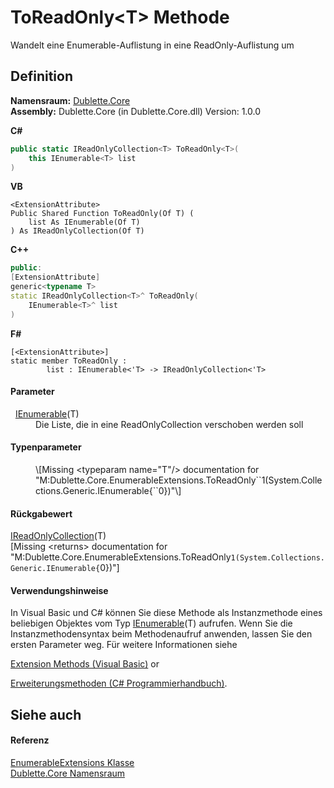 # ToReadOnly&lt;T&gt; Methode


Wandelt eine Enumerable-Auflistung in eine ReadOnly-Auflistung um



## Definition
**Namensraum:** <a href="dc542d58-7cb6-5365-cce9-cfa395b16559">Dublette.Core</a>  
**Assembly:** Dublette.Core (in Dublette.Core.dll) Version: 1.0.0

**C#**
``` C#
public static IReadOnlyCollection<T> ToReadOnly<T>(
	this IEnumerable<T> list
)

```
**VB**
``` VB
<ExtensionAttribute>
Public Shared Function ToReadOnly(Of T) ( 
	list As IEnumerable(Of T)
) As IReadOnlyCollection(Of T)
```
**C++**
``` C++
public:
[ExtensionAttribute]
generic<typename T>
static IReadOnlyCollection<T>^ ToReadOnly(
	IEnumerable<T>^ list
)
```
**F#**
``` F#
[<ExtensionAttribute>]
static member ToReadOnly : 
        list : IEnumerable<'T> -> IReadOnlyCollection<'T> 
```



#### Parameter
<dl><dt>  <a href="https://learn.microsoft.com/dotnet/api/system.collections.generic.ienumerable-1" target="_blank" rel="noopener noreferrer">IEnumerable</a>(T)</dt><dd>Die Liste, die in eine ReadOnlyCollection verschoben werden soll</dd></dl>

#### Typenparameter
<dl><dt /><dd>\[Missing &lt;typeparam name="T"/&gt; documentation for "M:Dublette.Core.EnumerableExtensions.ToReadOnly``1(System.Collections.Generic.IEnumerable{``0})"\]</dd></dl>

#### Rückgabewert
<a href="https://learn.microsoft.com/dotnet/api/system.collections.generic.ireadonlycollection-1" target="_blank" rel="noopener noreferrer">IReadOnlyCollection</a>(T)  
\[Missing &lt;returns&gt; documentation for "M:Dublette.Core.EnumerableExtensions.ToReadOnly``1(System.Collections.Generic.IEnumerable{``0})"\]

#### Verwendungshinweise
In Visual Basic und C# können Sie diese Methode als Instanzmethode eines beliebigen Objektes vom Typ <a href="https://learn.microsoft.com/dotnet/api/system.collections.generic.ienumerable-1" target="_blank" rel="noopener noreferrer">IEnumerable</a>(T) aufrufen. Wenn Sie die Instanzmethodensyntax beim Methodenaufruf anwenden, lassen Sie den ersten Parameter weg. Für weitere Informationen siehe <a href="https://docs.microsoft.com/dotnet/visual-basic/programming-guide/language-features/procedures/extension-methods" target="_blank" rel="noopener noreferrer">

Extension Methods (Visual Basic)</a> or <a href="https://docs.microsoft.com/dotnet/csharp/programming-guide/classes-and-structs/extension-methods" target="_blank" rel="noopener noreferrer">

Erweiterungsmethoden (C# Programmierhandbuch)</a>.

## Siehe auch


#### Referenz
<a href="db8ba843-b6a9-c039-c41f-3125832bf9f7">EnumerableExtensions Klasse</a>  
<a href="dc542d58-7cb6-5365-cce9-cfa395b16559">Dublette.Core Namensraum</a>  
